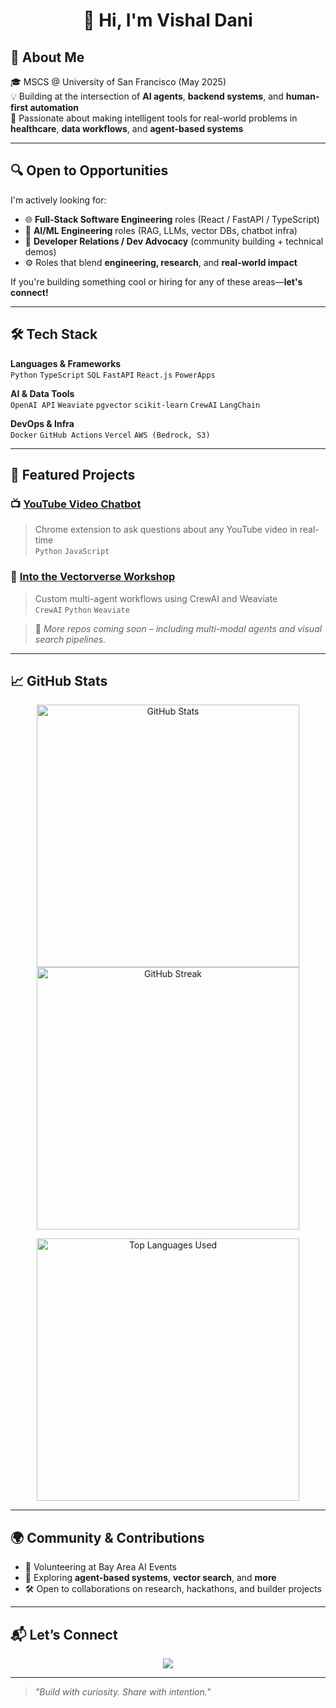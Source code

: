 <h1 align="center">👋 Hi, I'm Vishal Dani</h1>

## 🧠 About Me

🎓 MSCS @ University of San Francisco (May 2025)  
💡 Building at the intersection of **AI agents**, **backend systems**, and **human-first automation**  
🌱 Passionate about making intelligent tools for real-world problems in **healthcare**, **data workflows**, and **agent-based systems**

---

## 🔍 Open to Opportunities

I'm actively looking for:
- 🌐 **Full-Stack Software Engineering** roles (React / FastAPI / TypeScript)
- 🧠 **AI/ML Engineering** roles (RAG, LLMs, vector DBs, chatbot infra)
- 📢 **Developer Relations / Dev Advocacy** (community building + technical demos)
- ⚙️ Roles that blend **engineering, research**, and **real-world impact**

If you're building something cool or hiring for any of these areas—**let's connect!**

---

## 🛠️ Tech Stack

**Languages & Frameworks**  
`Python` `TypeScript` `SQL` `FastAPI` `React.js` `PowerApps`  

**AI & Data Tools**  
`OpenAI API` `Weaviate` `pgvector` `scikit-learn` `CrewAI` `LangChain`  

**DevOps & Infra**  
`Docker` `GitHub Actions` `Vercel` `AWS (Bedrock, S3)`

---

## 🚀 Featured Projects

### 📺 [YouTube Video Chatbot](https://github.com/puranjaigarg783/mongoGenAI)  
> Chrome extension to ask questions about any YouTube video in real-time  
`Python` `JavaScript`

### 🧠 [Into the Vectorverse Workshop](https://github.com/vishaldani1602/Into-the-Vectorverse-Workshop)  
> Custom multi-agent workflows using CrewAI and Weaviate  
`CrewAI` `Python` `Weaviate`

> 🔗 *More repos coming soon – including multi-modal agents and visual search pipelines.*

---

## 📈 GitHub Stats

<p align="center">
  <img src="https://github-readme-stats.vercel.app/api?username=vishaldani1602&show_icons=true&count_private=true&hide_border=false" alt="GitHub Stats" width="420"/>
  <img src="https://streak-stats.demolab.com/?user=vishaldani1602&hide_border=false" alt="GitHub Streak" width="420"/>
</p>

<p align="center">
  <img src="https://github-readme-stats.vercel.app/api/top-langs/?username=vishaldani1602&layout=compact&hide_border=false" alt="Top Languages Used" width="420"/>
</p>

---

## 🌍 Community & Contributions

- 💬 Volunteering at Bay Area AI Events
- 🧠 Exploring **agent-based systems**, **vector search**, and **more**
- 🛠️ Open to collaborations on research, hackathons, and builder projects

---

## 📬 Let’s Connect

<p align="center">
  <a href="https://www.linkedin.com/in/vishal-dani/"><img src="https://img.shields.io/badge/LinkedIn-0077B5?style=for-the-badge&logo=linkedin&logoColor=white" /></a>
</p>

---

> _"Build with curiosity. Share with intention."_
